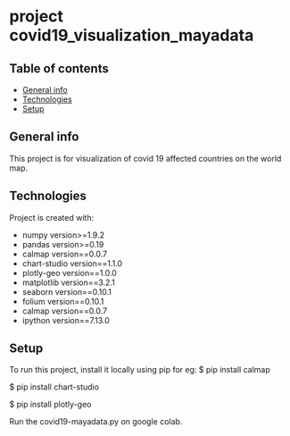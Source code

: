 # project covid19_visualization_mayadata


## Table of contents
* [General info](#general-info)
* [Technologies](#technologies)
* [Setup](#setup)

## General info
This project is for visualization of covid 19 affected countries on the world map.
	
## Technologies
Project is created with:
* numpy version>=1.9.2
* pandas version>=0.19
* calmap version==0.0.7
* chart-studio version==1.1.0
* plotly-geo version==1.0.0
* matplotlib version==3.2.1
* seaborn version==0.10.1
* folium version==0.10.1
* calmap version==0.0.7
* ipython version==7.13.0
	
## Setup
To run this project, install it locally using pip for eg:
$  pip install calmap

$  pip install chart-studio

$  pip install plotly-geo

Run the covid19-mayadata.py on google colab.
